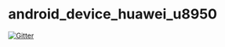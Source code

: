 # android_device_huawei_u8950

[![Gitter](https://badges.gitter.im/Join%20Chat.svg)](https://gitter.im/cm12-g600/android_device_huawei_u8950?utm_source=badge&utm_medium=badge&utm_campaign=pr-badge&utm_content=badge)
